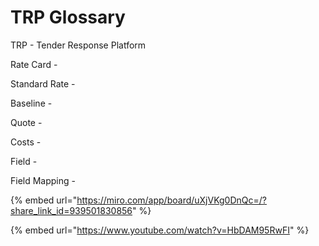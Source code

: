 # TRP Glossary

TRP - Tender Response Platform

Rate Card -

Standard Rate -

Baseline -&#x20;

Quote -

Costs -

Field -

Field Mapping -



{% embed url="https://miro.com/app/board/uXjVKg0DnQc=/?share_link_id=939501830856" %}

{% embed url="https://www.youtube.com/watch?v=HbDAM95RwFI" %}
